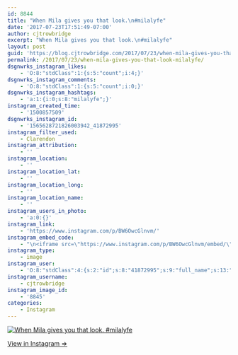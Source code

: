 ```yaml
---
id: 8844
title: "When Mila gives you that look.\n#milalyfe"
date: '2017-07-23T17:51:49-07:00'
author: cjtrowbridge
excerpt: "When Mila gives you that look.\n#milalyfe"
layout: post
guid: 'https://blog.cjtrowbridge.com/2017/07/23/when-mila-gives-you-that-look-milalyfe/'
permalink: /2017/07/23/when-mila-gives-you-that-look-milalyfe/
dsgnwrks_instagram_likes:
    - 'O:8:"stdClass":1:{s:5:"count";i:4;}'
dsgnwrks_instagram_comments:
    - 'O:8:"stdClass":1:{s:5:"count";i:0;}'
dsgnwrks_instagram_hashtags:
    - 'a:1:{i:0;s:8:"milalyfe";}'
instagram_created_time:
    - '1500857509'
dsgnwrks_instagram_id:
    - '1565628721826003942_41872995'
instagram_filter_used:
    - Clarendon
instagram_attribution:
    - ''
instagram_location:
    - ''
instagram_location_lat:
    - ''
instagram_location_long:
    - ''
instagram_location_name:
    - ''
instagram_users_in_photo:
    - 'a:0:{}'
instagram_link:
    - 'https://www.instagram.com/p/BW6OwcGlnvm/'
instagram_embed_code:
    - "\n<iframe src=\"https://www.instagram.com/p/BW6OwcGlnvm/embed/\" width=\"612\" height=\"710\" frameborder=\"0\" scrolling=\"no\" allowtransparency=\"true\" class=\"insta-image-embed\"></iframe>\n"
instagram_type:
    - image
instagram_user:
    - 'O:8:"stdClass":4:{s:2:"id";s:8:"41872995";s:9:"full_name";s:13:"CJ Trowbridge";s:15:"profile_picture";s:96:"https://scontent.cdninstagram.com/t51.2885-19/s150x150/13724650_1188772791164794_142557231_a.jpg";s:8:"username";s:12:"cjtrowbridge";}'
instagram_username:
    - cjtrowbridge
instagram_image_id:
    - '8845'
categories:
    - Instagram
---
```


[![When Mila gives you that look.
#milalyfe](https://blog.cjtrowbridge.com/wp-content/uploads/2017/07/1500857509-1-1.jpg)](https://www.instagram.com/p/BW6OwcGlnvm/)

[View in Instagram ⇒](https://www.instagram.com/p/BW6OwcGlnvm/)